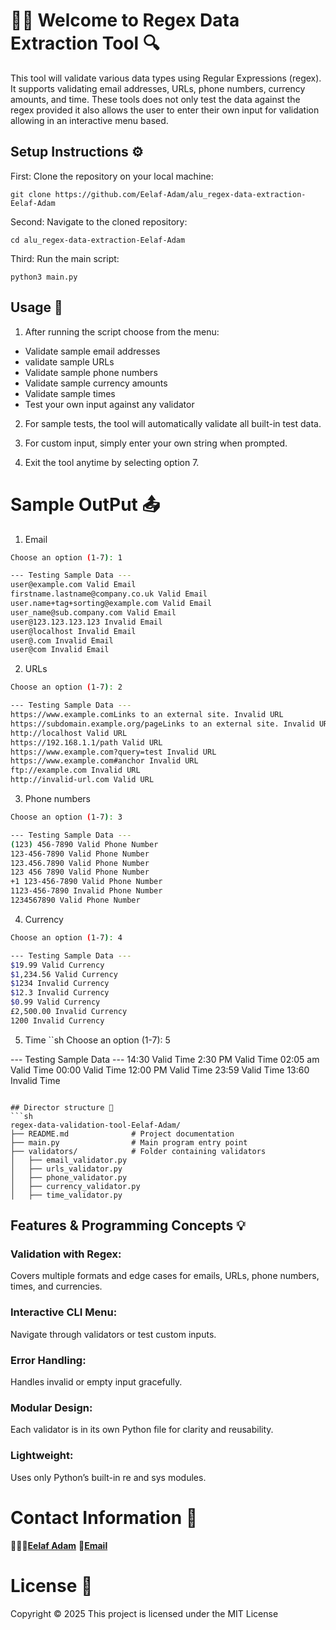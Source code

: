 # 👋🏽 Welcome to Regex Data Extraction Tool 🔍

This tool will validate various data types using Regular Expressions (regex). It supports validating email addresses, URLs, phone numbers, currency amounts, and time. These tools does not only test the data against the regex provided it also allows the user to enter their own input for validation allowing in an interactive menu based.

## Setup Instructions ⚙️

First: Clone the repository on your local machine:
```
git clone https://github.com/Eelaf-Adam/alu_regex-data-extraction-Eelaf-Adam
```

Second: Navigate to the cloned repository:
```
cd alu_regex-data-extraction-Eelaf-Adam
```

Third: Run the main script:
```
python3 main.py
```

## Usage 🔐
1. After running the script choose from the menu:
  - Validate sample email addresses
  - validate sample URLs
  - Validate sample phone numbers
  - Validate sample currency amounts
  - Validate sample times
  - Test your own input against any validator
    
2. For sample tests, the tool will automatically validate all built-in test data.

3. For custom input, simply enter your own string when prompted.

4. Exit the tool anytime by selecting option 7.

# Sample OutPut 📤

1. Email 
```sh
Choose an option (1-7): 1

--- Testing Sample Data ---
user@example.com Valid Email
firstname.lastname@company.co.uk Valid Email
user.name+tag+sorting@example.com Valid Email
user_name@sub.company.com Valid Email
user@123.123.123.123 Invalid Email
user@localhost Invalid Email
user@.com Invalid Email
user@com Invalid Email
```

2. URLs
```sh
Choose an option (1-7): 2

--- Testing Sample Data ---
https://www.example.comLinks to an external site. Invalid URL
https://subdomain.example.org/pageLinks to an external site. Invalid URL
http://localhost Valid URL
https://192.168.1.1/path Valid URL
https://www.example.com?query=test Invalid URL
https://www.example.com#anchor Invalid URL
ftp://example.com Invalid URL
http://invalid-url.com Valid URL
```

3. Phone numbers
```sh
Choose an option (1-7): 3

--- Testing Sample Data ---
(123) 456-7890 Valid Phone Number
123-456-7890 Valid Phone Number
123.456.7890 Valid Phone Number
123 456 7890 Valid Phone Number
+1 123-456-7890 Valid Phone Number
1123-456-7890 Invalid Phone Number
1234567890 Valid Phone Number
```

4. Currency 
```sh
Choose an option (1-7): 4

--- Testing Sample Data ---
$19.99 Valid Currency
$1,234.56 Valid Currency
$1234 Invalid Currency
$12.3 Invalid Currency
$0.99 Valid Currency
£2,500.00 Invalid Currency
1200 Invalid Currency
```

5. Time 
``sh
Choose an option (1-7): 5

--- Testing Sample Data ---
14:30 Valid Time
2:30 PM Valid Time
02:05 am Valid Time
00:00 Valid Time
12:00 PM Valid Time
23:59 Valid Time
13:60 Invalid Time
```

## Director structure 📂
```sh
regex-data-validation-tool-Eelaf-Adam/
├── README.md              # Project documentation
├── main.py                # Main program entry point
├── validators/            # Folder containing validators
│   ├── email_validator.py
│   ├── urls_validator.py
│   ├── phone_validator.py
│   ├── currency_validator.py
│   ├── time_validator.py

```
## Features & Programming Concepts 💡

### Validation with Regex:  
Covers multiple formats and edge cases for emails, URLs, phone numbers, times, and currencies.

### Interactive CLI Menu:
Navigate through validators or test custom inputs.

### Error Handling: 
Handles invalid or empty input gracefully.

### Modular Design: 
Each validator is in its own Python file for clarity and reusability.

### Lightweight: 
Uses only Python’s built-in re and sys modules.

# Contact Information 🌟
👩🏽‍💻[**Eelaf Adam**](https://github.com/Eelaf-Adam)
📧[**Email**](e.adam@alustudent.com)

# License 📑
Copyright © 2025
This project is licensed under the MIT License



















